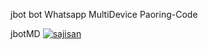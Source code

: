 jbot bot Whatsapp MultiDevice Paoring-Code




jbotMD
[![sajisan](https://github.com/jbotMD.png?size=100)](https://github.com/jbotMD)
<!---
jbotMD/jbotMD is a ✨ special ✨ repository because its `README.md` (this file) appears on your GitHub profile.
You can click the Preview link to take a look at your changes.
--->
